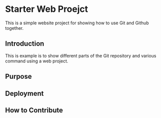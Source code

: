 # Starter Web Proejct

This is a simple website project for showing how to use Git and Github together.

## Introduction

This is example is to show different parts of the Git repository and various command using a web project.

## Purpose

## Deployment

## How to Contribute